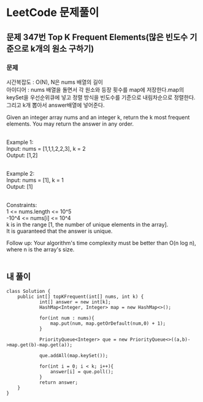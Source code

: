 # LeetCode 문제풀이

## 문제 347번 Top K Frequent Elements(많은 빈도수 기준으로 k개의 원소 구하기)

### 문제<br>
시간복잡도 : O(N), N은 nums 배열의 길이<br>
아이디어 : nums 배열을 돌면서 각 원소와 등장 횟수를 map에 저장한다.map의 keySet을 우선순위큐에 넣고 정렬 방식을 빈도수를 기준으로 내림차순으로 정렬한다. 그리고 k개 뽑아서 answer배열에 넣어준다.<br>

Given an integer array nums and an integer k, return the k most frequent elements. You may return the answer in any order.<br><br>

Example 1:<br>
Input: nums = [1,1,1,2,2,3], k = 2<br>
Output: [1,2]<br><br>

Example 2:<br>
Input: nums = [1], k = 1<br>
Output: [1]<br><br>

Constraints:<br>
1 <= nums.length <= 10^5<br>
-10^4 <= nums[i] <= 10^4<br>
k is in the range [1, the number of unique elements in the array].<br>
It is guaranteed that the answer is unique.<br>
 

Follow up: Your algorithm's time complexity must be better than O(n log n), where n is the array's size.<br><br>

## 내 풀이
```
class Solution {
    public int[] topKFrequent(int[] nums, int k) {
            int[] answer = new int[k];
            HashMap<Integer, Integer> map = new HashMap<>();

            for(int num : nums){
                map.put(num, map.getOrDefault(num,0) + 1);
            }

            PriorityQueue<Integer> que = new PriorityQueue<>((a,b)->map.get(b)-map.get(a));

            que.addAll(map.keySet());

            for(int i = 0; i < k; i++){
                answer[i] = que.poll();
            }
            return answer;
    }
}
```